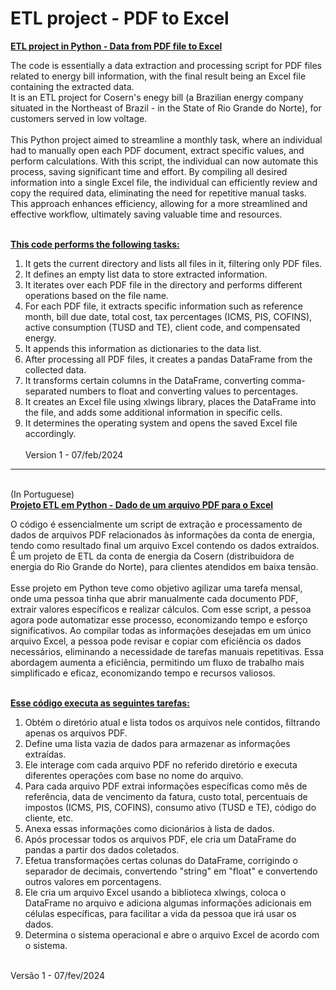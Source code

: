 # ETL project - PDF to Excel

**<ins>ETL project in Python - Data from PDF file to Excel</ins>**

The code is essentially a data extraction and processing script for PDF files related to energy bill information, with the final result being an Excel file containing the extracted data.<br>
It is an ETL project for Cosern's enegy bill (a Brazilian energy company situated in the Northeast of Brazil - in the State of Rio Grande do Norte), for customers served in low voltage. <br><br>
This Python project aimed to streamline a monthly task, where an individual had to manually open each PDF document, extract specific values, and perform calculations. With this script, the individual can now automate this process, saving significant time and effort. By compiling all desired information into a single Excel file, the individual can efficiently review and copy the required data, eliminating the need for repetitive manual tasks. This approach enhances efficiency, allowing for a more streamlined and effective workflow, ultimately saving valuable time and resources. <br><br>

**<ins>This code performs the following tasks:</ins>**
1) It gets the current directory and lists all files in it, filtering only PDF files.
2) It defines an empty list data to store extracted information.
3) It iterates over each PDF file in the directory and performs different operations based on the file name.
4) For each PDF file, it extracts specific information such as reference month, bill due date, total cost, tax percentages (ICMS, PIS, COFINS), active consumption (TUSD and TE), client code, and compensated energy.
5) It appends this information as dictionaries to the data list.
6) After processing all PDF files, it creates a pandas DataFrame from the collected data.
7) It transforms certain columns in the DataFrame, converting comma-separated numbers to float and converting values to percentages.
8) It creates an Excel file using xlwings library, places the DataFrame into the file, and adds some additional information in specific cells.
9) It determines the operating system and opens the saved Excel file accordingly.
<br><br>
Version 1 - 07/feb/2024
------------------------------------------------------------------------------
<br>(In Portuguese)<br>
**<ins>Projeto ETL em Python - Dado de um arquivo PDF para o Excel</ins>**

O código é essencialmente um script de extração e processamento de dados de arquivos PDF relacionados às informações da conta de energia, tendo como resultado final um arquivo Excel contendo os dados extraídos.<br>
É um projeto de ETL da conta de energia da Cosern (distribuidora de energia do Rio Grande do Norte), para clientes atendidos em baixa tensão.<br><br>
Esse projeto em Python teve como objetivo agilizar uma tarefa mensal, onde uma pessoa tinha que abrir manualmente cada documento PDF, extrair valores específicos e realizar cálculos. Com esse script, a pessoa agora pode automatizar esse processo, economizando tempo e esforço significativos. Ao compilar todas as informações desejadas em um único arquivo Excel, a pessoa pode revisar e copiar com eficiência os dados necessários, eliminando a necessidade de tarefas manuais repetitivas. Essa abordagem aumenta a eficiência, permitindo um fluxo de trabalho mais simplificado e eficaz, economizando tempo e recursos valiosos. <br><br>

**<ins>Esse código executa as seguintes tarefas:</ins>**
1) Obtém o diretório atual e lista todos os arquivos nele contidos, filtrando apenas os arquivos PDF.
2) Define uma lista vazia de dados para armazenar as informações extraídas.
3) Ele interage com cada arquivo PDF no referido diretório e executa diferentes operações com base no nome do arquivo.
4) Para cada arquivo PDF extrai informações específicas como mês de referência, data de vencimento da fatura, custo total, percentuais de impostos (ICMS, PIS, COFINS), consumo ativo (TUSD e TE), código do cliente, etc.
5) Anexa essas informações como dicionários à lista de dados.
6) Após processar todos os arquivos PDF, ele cria um DataFrame do pandas a partir dos dados coletados.
7) Efetua transformações certas colunas do DataFrame, corrigindo o separador de decimais, convertendo "string" em "float" e convertendo outros valores em porcentagens.
8) Ele cria um arquivo Excel usando a biblioteca xlwings, coloca o DataFrame no arquivo e adiciona algumas informações adicionais em células específicas, para facilitar a vida da pessoa que irá usar os dados.
9) Determina o sistema operacional e abre o arquivo Excel de acordo com o sistema.
<br><br>

Versão 1 - 07/fev/2024
